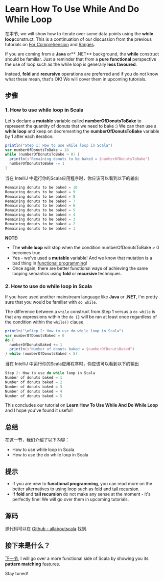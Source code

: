 # Learn How To Use While And Do While Loop


在本节, we will show how to iterate over some data points using the **while loop**construct. This is a continuation of our discussion from the previous tutorials on [For Comprehension](http://allaboutscala.com/tutorials/chapter-2-learning-basics-scala-programming/scala-tutorial-learn-use-for-comprehension/) and [Ranges](http://allaboutscala.com/tutorials/chapter-2-learning-basics-scala-programming/scala-tutorial-learn-use-range-inclusive-exclusive/).

 

If you are coming from a **Java** or** .NET** background, the **while** construct should be familiar. Just a reminder that from a **pure** **functional** perspective the use of loop such as the while loop is generally **less favoured**.

 

Instead, **fold** and **recursive** operations are preferred and if you do not know what these mean, that's OK! We will cover them in upcoming tutorials.

## 步骤

### 1. How to use while loop in Scala

Let's declare a **mutable** variable called **numberOfDonutsToBake** to represent the quantity of donuts that we need to bake :) We can then use a **while loop** and keep on decrementing the **numberOfDonutsToBake** variable by 1 after each iteration.

```scala
println("Step 1: How to use while loop in Scala")
var numberOfDonutsToBake = 10
while (numberOfDonutsToBake > 0) {
  println(s"Remaining donuts to be baked = $numberOfDonutsToBake")
  numberOfDonutsToBake -= 1
}

```

当在 IntelliJ 中运行你的Scala应用程序时，你应该可以看到以下的输出

```scala
Remaining donuts to be baked = 10
Remaining donuts to be baked = 9
Remaining donuts to be baked = 8
Remaining donuts to be baked = 7
Remaining donuts to be baked = 6
Remaining donuts to be baked = 5
Remaining donuts to be baked = 4
Remaining donuts to be baked = 3
Remaining donuts to be baked = 2
Remaining donuts to be baked = 1

```

**NOTE:**

- The **while loop** will stop when the condition numberOfDonutsToBake > 0 becomes true.
- Yes - we've used a **mutable** variable! And we know that mutation is a bad thing in [functional programming](http://allaboutscala.com/tutorials/scala-introduction/scala-functional-programming-features/)!
- Once again, there are better functional ways of achieving the same looping semantics using **fold** or **recursive** techniques.

### 2. How to use do while loop in Scala

If you have used another mainstream language like **Java** or **.NET**, I'm pretty sure that you would be familiar with `do while`.

The difference between a `while` construct from Step 1 versus a `do while` is that any expressions within the `do {}` will be ran at least once regardless of the condition within the `while()` clause.

```scala
println("\nStep 2: How to use do while loop in Scala")
var numberOfDonutsBaked = 0
do {
  numberOfDonutsBaked += 1
  println(s"Number of donuts baked = $numberOfDonutsBaked")
} while (numberOfDonutsBaked < 5)

```

 

当在 IntelliJ 中运行你的Scala应用程序时，你应该可以看到以下的输出

```scala
Step 2: How to use do while loop in Scala
Number of donuts baked = 1
Number of donuts baked = 2
Number of donuts baked = 3
Number of donuts baked = 4
Number of donuts baked = 5

```

This concludes our tutorial on **Learn How To Use While And Do While Loop** and I hope you've found it useful!

 

## 总结

在这一节，我们介绍了以下内容：

- How to use while loop in Scala
- How to use the do while loop in Scala

## 提示

- If you are new to **functional programming**, you can read more on the better alternatives to using loop such as [fold](https://en.wikipedia.org/wiki/Fold_(higher-order_function)) and [tail recursion](https://en.wikipedia.org/wiki/Tail_call).
- If **fold** and **tail recursion** do not make any sense at the moment - it's perfectly fine! We will go over them in upcoming tutorials.

## 源码

源代码可以在 [Github - allaboutscala](https://github.com/nadimbahadoor/allaboutscala) 找到.

 

## 接下来是什么？

[下一节](http://allaboutscala.com/tutorials/chapter-2-learning-basics-scala-programming/scala-tutorial-learn-how-to-use-pattern-matching/), I will go over a more functional side of Scala by showing you its **pattern matching** features.

 

Stay tuned!
